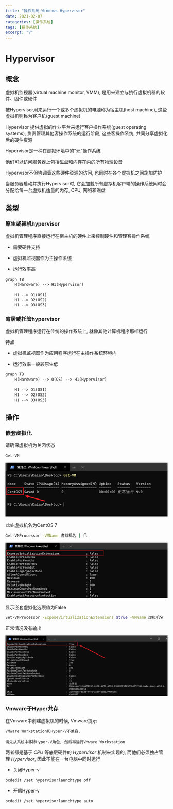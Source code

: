 ```yaml
---
title: "操作系统-Windows-Hypervisor"
date: 2021-02-07
categories: [操作系统]
tags: [操作系统]
excerpt: "V"
---
```


# Hypervisor

## 概念

虚拟机监视器(virtual machine monitor, VMM), 是用来建立与执行虚拟机器的软件、固件或硬件

被Hypervisor用来运行一个或多个虚拟机的电脑称为宿主机(host machine), 这些虚拟机则称为客户机(guest machine)

Hypervisor 提供虚拟的作业平台来运行客户操作系统(guest operating systems), 负责管理其他客操作系统的运行阶段, 这些客操作系统, 共同分享虚拟化后的硬件资源

Hypervisor是一种在虚拟环境中的"元"操作系统

他们可以访问服务器上包括磁盘和内存在内的所有物理设备

Hypervisor不但协调着这些硬件资源的访问, 也同时在各个虚拟机之间施加防护

当服务器启动并执行Hypervisor时, 它会加载所有虚拟机客户端的操作系统同时会分配给每一台虚拟机适量的内存, CPU, 网络和磁盘

## 类型

### 原生或裸机hypervisor

虚拟机管理程序直接运行在宿主机的硬件上来控制硬件和管理客操作系统

- 需要硬件支持

- 虚拟机监视器作为主操作系统

- 运行效率高

```mermaid
graph TB
    H(Hardware) --> H1(Hypervisor)

    H1 --> O1(OS1)
    H1 --> O2(OS2)
    H1 --> O3(OS3)
```

### 寄居或托管hypervisor

虚拟机管理程序运行在传统的操作系统上, 就像其他计算机程序那样运行

特点

- 虚拟机监视器作为应用程序运行在主操作系统环境内

- 运行效率一般较原生低

```mermaid
graph TB
    H(Hardware) --> O(OS) --> H1(Hypervisor)

    H1 --> O1(OS1)
    H1 --> O2(OS2)
    H1 --> O3(OS3)
```

## 操作

### 嵌套虚拟化

请确保虚拟机为关闭状态
  
```sh
Get-VM
```

![](https://raw.githubusercontent.com/dmjcb/SelfImgur/main/20210207140309.png)

此处虚拟机名为CentOS 7

```sh
Get-VMProcessor -VMName 虚拟机名 | fl
```

![](https://raw.githubusercontent.com/dmjcb/SelfImgur/main/20210207140508.png)

显示嵌套虚拟化选项值为False

```sh
Set-VMProcessor -ExposeVirtualizationExtensions $true -VMName 虚拟机名
```

正常情况没有输出

![](https://raw.githubusercontent.com/dmjcb/SelfImgur/main/20210207140853.png)

### Vmware于Hyper共存

在Vmware中创建虚拟机的时候, Vmware提示

```sh
VMware Workstation和Hyper-V不兼容.

请先从系统中移除Hyper-V角色, 然后再运行VMware Workstation
```

两者都是基于 $CPU$ 等底层硬件的 $Hypervisor$ 机制来实现的, 而他们必须独占管理 $Hypervisor$, 因此不能在一台电脑中同时运行

- 关闭Hyper-v

```sh
bcdedit /set hypervisorlaunchtype off
```

- 开启Hyper-v

```sh
bcdedit /set hypervisorlaunchtype auto
```
